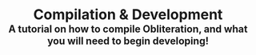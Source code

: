 <h1 align="center">
  <b>Compilation & Development</b>
  <br>
  <sub><sup>A tutorial on how to compile Obliteration, and what you will need to begin developing!</sup></sub>
  <br>
</h1>